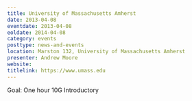 ```yaml
---
title: University of Massachusetts Amherst
date: 2013-04-08
eventdate: 2013-04-08
eoldate: 2014-04-08
category: events
posttype: news-and-events
location: Marston 132, University of Massachusetts Amherst
presenter: Andrew Moore
website:
titlelink: https://www.umass.edu
---
```


Goal: One hour 10G Introductory
